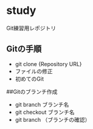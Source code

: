 # study
Git練習用レポジトリ

## Gitの手順

- git clone {Repository URL}
- ファイルの修正
- 初めてのGit

##Gitのブランチ作成

- git branch ブランチ名
- git checkout ブランチ名
- git branch （ブランチの確認）
